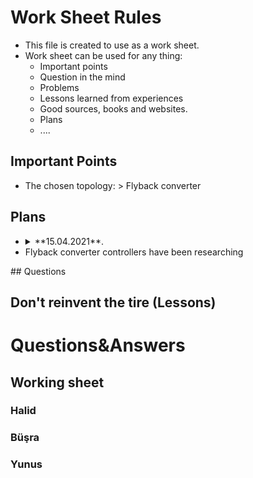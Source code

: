 # Work Sheet Rules
* This file is created to use as a work sheet.
* Work sheet can be used for any thing:
  * Important points
  * Question in the mind
  * Problems
  * Lessons learned from experiences
  * Good sources, books and websites.
  * Plans
  * ....

## Important Points
- The chosen topology: > Flyback converter
## Plans
- <details>
  <summary>**15.04.2021**.</summary>
  <markdown>
- Flyback converter controllers have been researching 
  </markdown>
</details>
## Questions

## Don't reinvent the tire (Lessons)

# Questions&Answers


## Working sheet
### Halid
### Büşra
### Yunus
